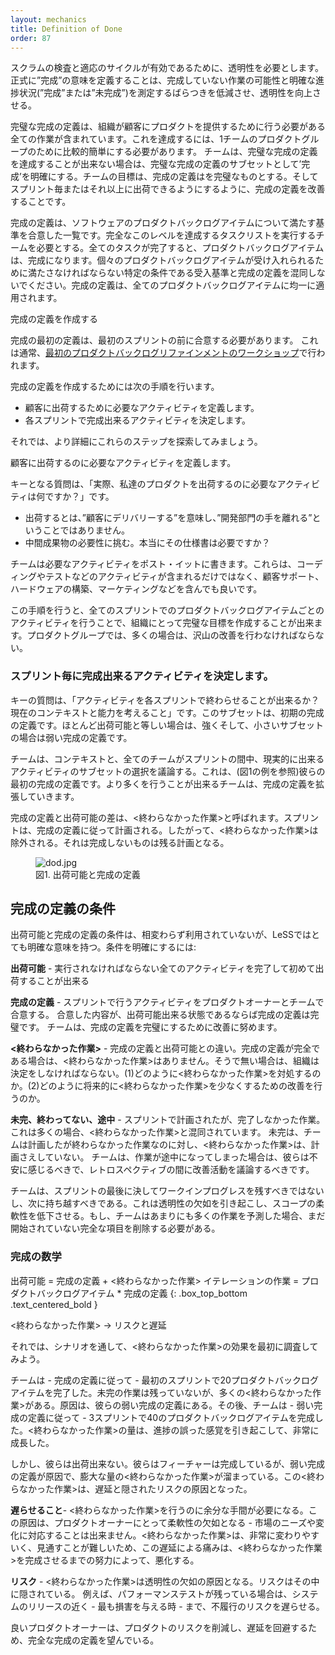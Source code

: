 ```yaml
---
layout: mechanics
title: Definition of Done
order: 87
---
```


<!---
Scrum’s inspect-adapt cycles require transparency in order to be effective. Formally defining the meaning of ‘done’ reduces variability and the likelihood of undone work and measuring progress unambiguously (‘done’ or ‘not done’) increases transparency.
--->
スクラムの検査と適応のサイクルが有効であるために、透明性を必要とします。
正式に”完成”の意味を定義することは、完成していない作業の可能性と明確な進捗状況(”完成”または”未完成”)を測定するばらつきを低減させ、透明性を向上させる。
<!---
A perfect Definition of Done includes everything that the organization has to do to deliver the product to customers. Achieving this should be relatively easy for a one-team product group. When the team isn’t able to achieve the perfect Definition of Done then they define ‘done’ as a subset of the perfect set. The team’s goal is to improve so that, one day, their Definition of Done is perfect and they can ship each Sprint or more.
--->
完璧な完成の定義は、組織が顧客にプロダクトを提供するために行う必要がある全ての作業が含まれています。これを達成するには、1チームのプロダクトグループのために比較的簡単にする必要があります。
チームは、完璧な完成の定義を達成することが出来ない場合は、完璧な完成の定義のサブセットとして’完成’を明確にする。チームの目標は、完成の定義はを完璧なものとする。そしてスプリント毎またはそれ以上に出荷できるようにするように、完成の定義を改善することです。

<!---
The Definition of Done is an agreed list of criteria that the software will meet for each Product Backlog Item. Achieving this level of completeness requires the Team to perform a list of tasks. When all tasks are completed, the item is done. Don’t confuse the Definition of Done with acceptance criteria, which are specific conditions an individual item has to fulfill to be accepted. The Definition of Done applies uniformly to all Product Backlog items.
--->
完成の定義は、ソフトウェアのプロダクトバックログアイテムについて満たす基準を合意した一覧です。完全なこのレベルを達成するタスクリストを実行するチームを必要とする。全てのタスクが完了すると、プロダクトバックログアイテムは、完成になります。個々のプロダクトバックログアイテムが受け入れられるために満たさなければならない特定の条件である受入基準と完成の定義を混同しないでください。完成の定義は、全てのプロダクトバックログアイテムに均一に適用されます。
<!---
## Creating the Definition of Done
--->
完成の定義を作成する
<!---
The initial Definition of Done must be agreed before the first Sprint. This usually happens in the [Initial Product Backlog Refinement workshop](initial-product-backlog-refinement.html).
--->
完成の最初の定義は、最初のスプリントの前に合意する必要があります。
これは通常、[最初のプロダクトバックログリファインメントのワークショップ](initial-product-backlog-refinement.html)で行われます。
<!---
The following steps are taken in order to create the Definition of Done:
* Define the activities needed to ship to end customers.
* Decide which activities can be done each Sprint.
--->
完成の定義を作成するためには次の手順を行います。
* 顧客に出荷するために必要なアクティビティを定義します。
* 各スプリントで完成出来るアクティビティを決定します。
<!---
Let’s explore these steps in more detail.
--->
それでは、より詳細にこれらのステップを探索してみましょう。
<!---
### Define the activities needed to ship to end customers
--->
顧客に出荷するのに必要なアクティビティを定義します。
<!---
They key question is, “What activities are currently required to ship our product?”
--->
キーとなる質問は、「実際、私達のプロダクトを出荷するのに必要なアクティビティは何ですか？」です。
<!---
* Shipping means “delivering to end customers” and not “send out of the development department.”
* Challenge the need for intermediate artifacts. Do we really need that specification document?
--->
* 出荷するとは、”顧客にデリバリーする”を意味し、”開発部門の手を離れる”ということではありません。
* 中間成果物の必要性に挑む。本当にその仕様書は必要ですか？
<!---
The teams write post-it notes with required activities. These include activities such as coding and testing but may also include setting up customer support, creating hardware, or even marketing activities. We refer to this list as the required activities for having a Potentially Shippable Product.
--->
チームは必要なアクティビティをポスト・イットに書きます。これらは、コーディングやテストなどのアクティビティが含まれるだけではなく、顧客サポート、ハードウェアの構築、マーケティングなどを含んでも良いです。
<!---
With this step, you have created a [perfection goal](../principles/continuous-improvement-towards-perfection.html) for the organization—do all these activities for each item every Sprint. Product groups now often realize this will take a lot of improvements.
--->
この手順を行うと、全てのスプリントでのプロダクトバックログアイテムごとのアクティビティを行うことで、組織にとって完璧な目標を作成することが出来ます。プロダクトグループでは、多くの場合は、沢山の改善を行わなければならない。
<!---
### Decide which activities can be done each Sprint
--->
### スプリント毎に完成出来るアクティビティを決定します。
<!---
The key question is, “Considering our current context and capability, what activities can be completed each Sprint?” This subset is the initial Definition of Done. A Definition of Done is weak when it is a small subset and strong when it is almost equals Potentially Shippable.
--->
キーの質問は、「アクティビティを各スプリントで終わらせることが出来るか？現在のコンテキストと能力を考えること」です。このサブセットは、初期の完成の定義です。ほとんど出荷可能と等しい場合は、強くそして、小さいサブセットの場合は弱い完成の定義です。
<!---
The teams discuss their context and select the subset of the activities that all teams think they realistically can do during the Sprint. This is their initial Definition of Done (see example in Figure 1). The teams that can do more will expand this product Definition of Done within their teams.
--->
チームは、コンテキストと、全てのチームがスプリントの間中、現実的に出来るアクティビティのサブセットの選択を議論する。これは、(図1の例を参照)彼らの最初の完成の定義です。より多くを行うことが出来るチームは、完成の定義を拡張していきます。

<!---
The difference between the Definition of Done and Potentially Shippable is referred to as Undone Work. The Sprint is planned according to the Definition of Done and thus the Undone Work is excluded—it is planned to be left undone
--->
完成の定義と出荷可能の差は、<終わらなかった作業>と呼ばれます。スプリントは、完成の定義に従って計画される。したがって、<終わらなかった作業>は除外される。それは完成しないものは残る計画となる。

<figure>
  <img src="/img/framework/dod.jpg" alt="dod.jpg">
  <figcaption>図1. 出荷可能と完成の定義</figcaption>
</figure>

<!---
## Definition of Done terms
--->
## 完成の定義の条件
<!---
The terms Potentially Shippable and Definition of Done are often not used consistently, but in LeSS they have very precise meaning. To clarify the terms:
--->
出荷可能と完成の定義の条件は、相変わらず利用されていないが、LeSSではとても明確な意味を持つ。条件を明確にするには:

<!---
**Potentially Shippable**—All activities that must be performed before the product can be shipped.
--->
**出荷可能** - 実行されなければならない全てのアクティビティを完了して初めて出荷することが出来る

<!---
**Definition of Done**—An agreement between the teams and the Product Owner on which activities are performed inside the Sprint. A Definition of Done is perfect when it equals to Potentially Shippable. The teams strive to improve towards a perfect Definition of Done.
--->
**完成の定義** - スプリントで行うアクティビティをプロダクトオーナーとチームで合意する。
合意した内容が、出荷可能出来る状態であるならば完成の定義は完璧です。
チームは、完成の定義を完璧にするために改善に努めます。

<!---
**Undone Work**—The difference between the Definition of Done and Potentially Shippable. When the Definition of Done is perfect then there is no Undone Work. If this isn’t the case then the organization has to decide, (1) How do we deal with the Undone Work, and (2) How do we improve so that there is less Undone Work in the future.
--->
**<終わらなかった作業>** - 完成の定義と出荷可能との違い。完成の定義が完全である場合は、<終わらなかった作業>はありません。そうで無い場合は、組織は決定をしなければならない。(1)どのように<終わらなかった作業>を対処するのか。(2)どのように将来的に<終わらなかった作業>を少なくするための改善を行うのか。

<!---
**Unfinished, not finished, or not done**—Work that was planned in a Sprint but wasn’t completed. This is often confused with Undone Work. ‘Unfinished’ is work that the team planned for but didn’t finish whereas Undone Work was never even planned for. When a team has work that was not finished then they ought to feel anxious and discuss improvement actions during their Retrospective.
--->
**未完、終わってない、途中** - スプリントで計画されたが、完了しなかった作業。
これは多くの場合、<終わらなかった作業>と混同されています。
未完は、チームは計画したが終わらなかった作業なのに対し、<終わらなかった作業>は、計画さえしていない。
チームは、作業が途中になってしまった場合は、彼らは不安に感じるべきで、レトロスペクティブの間に改善活動を議論するべきです。
<!---
Teams should never leave work-in-progress at the end of the Sprint and “carry over” to the next one. This causes a lack of transparency and reduces scope flexibility. If they forecast too much work, they need to remove complete items which they haven’t started yet.
--->
チームは、スプリントの最後に決してワークインプログレスを残すべきではないし、次に持ち越すべきである。これは透明性の欠如を引き起こし、スコープの柔軟性を低下させる。もし、チームはあまりにも多くの作業を予測した場合、まだ開始されていない完全な項目を削除する必要がある。

<!---
### Mathematics of Done
--->
### 完成の数学
<!---
Potentially Shippable = Definition of Done + Undone Work
Work in Iteration = Product Backlog Item * Definition of Done
--->
出荷可能 = 完成の定義 + <終わらなかった作業>
イテレーションの作業 = プロダクトバックログアイテム * 完成の定義
{: .box_top_bottom  .text_centered_bold }

<!---
## Undone Work -> Risk and Delay
--->
<終わらなかった作業> -> リスクと遅延
<!---
Let’s first explore the effects of Undone Work by running through a scenario.
--->
それでは、シナリオを通して、<終わらなかった作業>の効果を最初に調査してみよう。

<!---
The teams completed—according to the Definition of Done—twenty Product Backlog Items in the first Sprint. They have no unfinished work but there is a lot of Undone Work due to their weak Definition of Done. After the teams completed—according to the weak Definition of Done—forty Product Backlog Items in three Sprints. The amount of Undone Work has grown enormously causing a false sense of progress.
--->
チームは - 完成の定義に従って - 最初のスプリントで20プロダクトバックログアイテムを完了した。未完の作業は残っていないが、多くの<終わらなかった作業>がある。原因は、彼らの弱い完成の定義にある。その後、チームは - 弱い完成の定義に従って - 3スプリントで40のプロダクトバックログアイテムを完成した。<終わらなかった作業>の量は、進捗の誤った感覚を引き起こして、非常に成長した。

<!---
But they can’t ship. They have ‘done’ the features but their weak Definition of Done caused a vast amount of Undone Work to accumulate. This Undone Work causes delay and hidden risk.
--->
しかし、彼らは出荷出来ない。彼らはフィーチャーは完成しているが、弱い完成の定義が原因で、膨大な量の<終わらなかった作業>が溜まっている。この<終わらなかった作業>は、遅延と隠されたリスクの原因となった。

<!---
**Delay**—Extra effort is needed to perform the Undone Work. This causes a lack of flexibility for the Product Owner—he can’t directly respond to market needs and changes. The pain caused by this delay is aggravated by the fact that the effort to complete the Undone Work is highly variable and thus hard to predict.
--->
**遅らせること**- <終わらなかった作業>を行うのに余分な手間が必要になる。この原因は、プロダクトオーナーにとって柔軟性の欠如となる - 市場のニーズや変化に対応することは出来ません。<終わらなかった作業>は、非常に変わりやすいく、見通すことが難しいため、この遅延による痛みは、<終わらなかった作業>を完成させるまでの努力によって、悪化する。

<!---
**Risk**—The Undone Work causes a lack of transparency. Risks are hidden in it. For example, if performance testing is left Undone then it delays the risk of a non-performing system until close to release—when it hurts most.
--->
**リスク** - <終わらなかった作業>は透明性の欠如の原因となる。リスクはその中に隠されている。
例えば、パフォーマンステストが残っている場合は、システムのリリースの近く - 最も損害を与える時 - まで、不履行のリスクを遅らせる。

<!---
A good Product Owner wants a perfect Definition of Done as that reduces product risk and avoids delay.
--->
良いプロダクトオーナーは、プロダクトのリスクを削減し、遅延を回避するため、完全な完成の定義を望んでいる。
